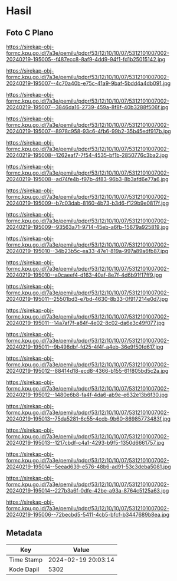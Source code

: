# Hasil

## Foto C Plano

https://sirekap-obj-formc.kpu.go.id/7a3e/pemilu/pdpr/53/12/10/10/07/5312101007002-20240219-195005--f487ecc8-8af9-4dd9-94f1-fd1b25015142.jpg

https://sirekap-obj-formc.kpu.go.id/7a3e/pemilu/pdpr/53/12/10/10/07/5312101007002-20240219-195007--4c70a40b-e75c-41a9-9baf-5bdd4a4db091.jpg

https://sirekap-obj-formc.kpu.go.id/7a3e/pemilu/pdpr/53/12/10/10/07/5312101007002-20240219-195007--3846da16-2739-459a-8f8f-40b3288f506f.jpg

https://sirekap-obj-formc.kpu.go.id/7a3e/pemilu/pdpr/53/12/10/10/07/5312101007002-20240219-195007--8978c958-93c6-4fb6-99b2-35b45edf917b.jpg

https://sirekap-obj-formc.kpu.go.id/7a3e/pemilu/pdpr/53/12/10/10/07/5312101007002-20240219-195008--1262eaf7-7f54-4535-bf1b-2850776c3ba2.jpg

https://sirekap-obj-formc.kpu.go.id/7a3e/pemilu/pdpr/53/12/10/10/07/5312101007002-20240219-195008--ad74fe4b-f97b-4f83-96b3-8b3afd6e77a6.jpg

https://sirekap-obj-formc.kpu.go.id/7a3e/pemilu/pdpr/53/12/10/10/07/5312101007002-20240219-195009--b7c03dab-8160-4b73-b3d6-f129b9e0817f.jpg

https://sirekap-obj-formc.kpu.go.id/7a3e/pemilu/pdpr/53/12/10/10/07/5312101007002-20240219-195009--93563a71-9714-45eb-a6fb-15679a925819.jpg

https://sirekap-obj-formc.kpu.go.id/7a3e/pemilu/pdpr/53/12/10/10/07/5312101007002-20240219-195010--34b23b5c-ea33-47e1-819a-997a89a6fb87.jpg

https://sirekap-obj-formc.kpu.go.id/7a3e/pemilu/pdpr/53/12/10/10/07/5312101007002-20240219-195010--a0caeef4-d163-40af-8e7f-4d6b91f17ff9.jpg

https://sirekap-obj-formc.kpu.go.id/7a3e/pemilu/pdpr/53/12/10/10/07/5312101007002-20240219-195011--25501bd3-e7bd-4630-8b33-0f917214e0d7.jpg

https://sirekap-obj-formc.kpu.go.id/7a3e/pemilu/pdpr/53/12/10/10/07/5312101007002-20240219-195011--14a7af7f-a84f-4e02-8c02-da6e3c49f077.jpg

https://sirekap-obj-formc.kpu.go.id/7a3e/pemilu/pdpr/53/12/10/10/07/5312101007002-20240219-195011--9b498dbf-fd25-4f4f-a4eb-36e9f50fd617.jpg

https://sirekap-obj-formc.kpu.go.id/7a3e/pemilu/pdpr/53/12/10/10/07/5312101007002-20240219-195012--88414d18-ecd8-4366-b155-61f805bd5c2a.jpg

https://sirekap-obj-formc.kpu.go.id/7a3e/pemilu/pdpr/53/12/10/10/07/5312101007002-20240219-195012--1480e6b8-fa4f-4da6-ab9e-e632e13b6f30.jpg

https://sirekap-obj-formc.kpu.go.id/7a3e/pemilu/pdpr/53/12/10/10/07/5312101007002-20240219-195013--75da5281-6c55-4ccb-9b60-86985773483f.jpg

https://sirekap-obj-formc.kpu.go.id/7a3e/pemilu/pdpr/53/12/10/10/07/5312101007002-20240219-195013--1217cbdf-c4a1-4293-b9f5-1350d6661757.jpg

https://sirekap-obj-formc.kpu.go.id/7a3e/pemilu/pdpr/53/12/10/10/07/5312101007002-20240219-195014--5eead639-e576-48b6-ad91-53c3deba5081.jpg

https://sirekap-obj-formc.kpu.go.id/7a3e/pemilu/pdpr/53/12/10/10/07/5312101007002-20240219-195014--227b3a6f-0dfe-42be-a93a-8764c5125a63.jpg

https://sirekap-obj-formc.kpu.go.id/7a3e/pemilu/pdpr/53/12/10/10/07/5312101007002-20240219-195006--72becbd5-5411-4cb5-bfcf-b3447689b8ea.jpg


## Metadata

| Key        | Value               |
| ---------- | ------------------- |
| Time Stamp | 2024-02-19 20:03:14 |
| Kode Dapil | 5302                |




